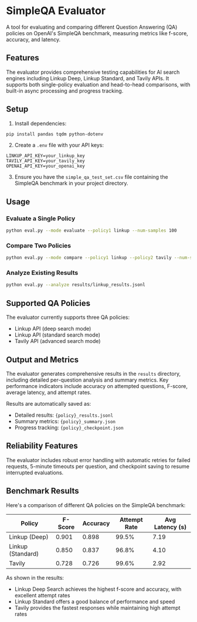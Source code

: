 # SimpleQA Evaluator

A tool for evaluating and comparing different Question Answering (QA) policies on OpenAI's SimpleQA benchmark, measuring metrics like f-score, accuracy, and latency.

## Features

The evaluator provides comprehensive testing capabilities for AI search engines including Linkup Deep, Linkup Standard, and Tavily APIs. It supports both single-policy evaluation and head-to-head comparisons, with built-in async processing and progress tracking.

## Setup

1. Install dependencies:

```bash
pip install pandas tqdm python-dotenv
```

2. Create a `.env` file with your API keys:
```
LINKUP_API_KEY=your_linkup_key
TAVILY_API_KEY=your_tavily_key
OPENAI_API_KEY=your_openai_key
```

3. Ensure you have the `simple_qa_test_set.csv` file containing the SimpleQA benchmark in your project directory.

## Usage

### Evaluate a Single Policy
```bash
python eval.py --mode evaluate --policy1 linkup --num-samples 100
```

### Compare Two Policies
```bash
python eval.py --mode compare --policy1 linkup --policy2 tavily --num-samples 100
```

### Analyze Existing Results
```bash
python eval.py --analyze results/linkup_results.jsonl
```

## Supported QA Policies

The evaluator currently supports three QA policies:

- Linkup API (deep search mode)
- Linkup API (standard search mode)
- Tavily API (advanced search mode)

## Output and Metrics

The evaluator generates comprehensive results in the `results` directory, including detailed per-question analysis and summary metrics. Key performance indicators include accuracy on attempted questions, F-score, average latency, and attempt rates.

Results are automatically saved as:

- Detailed results: `{policy}_results.jsonl`
- Summary metrics: `{policy}_summary.json`
- Progress tracking: `{policy}_checkpoint.json`

## Reliability Features

The evaluator includes robust error handling with automatic retries for failed requests, 5-minute timeouts per question, and checkpoint saving to resume interrupted evaluations.

## Benchmark Results

Here's a comparison of different QA policies on the SimpleQA benchmark:

| Policy | F-Score  | Accuracy | Attempt Rate | Avg Latency (s) |
|--------|----------|----------|--------------|-----------------|
| Linkup (Deep) | 0.901 | 0.898 | 99.5% | 7.19 |
| Linkup (Standard) | 0.850 | 0.837 | 96.8% | 4.10 |
| Tavily | 0.728 | 0.726 | 99.6% | 2.92 |

As shown in the results:

- Linkup Deep Search achieves the highest f-score and accuracy, with excellent attempt rates
- Linkup Standard offers a good balance of performance and speed
- Tavily provides the fastest responses while maintaining high attempt rates
